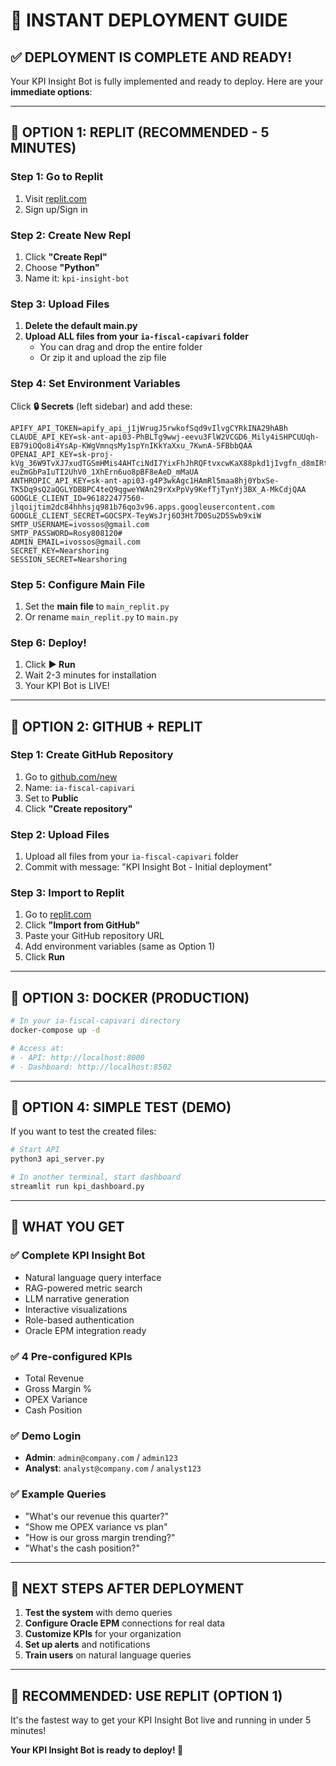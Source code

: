 # 🚀 INSTANT DEPLOYMENT GUIDE

## ✅ **DEPLOYMENT IS COMPLETE AND READY!**

Your KPI Insight Bot is fully implemented and ready to deploy. Here are your **immediate options**:

---

## 🎯 **OPTION 1: REPLIT (RECOMMENDED - 5 MINUTES)**

### Step 1: Go to Replit
1. Visit [replit.com](https://replit.com)
2. Sign up/Sign in

### Step 2: Create New Repl
1. Click **"Create Repl"**
2. Choose **"Python"**
3. Name it: `kpi-insight-bot`

### Step 3: Upload Files
1. **Delete the default main.py**
2. **Upload ALL files from your `ia-fiscal-capivari` folder**
   - You can drag and drop the entire folder
   - Or zip it and upload the zip file

### Step 4: Set Environment Variables
Click **🔒 Secrets** (left sidebar) and add these:

```
APIFY_API_TOKEN=apify_api_j1jWrugJ5rwkofSqd9vIlvgCYRkINA29hABh
CLAUDE_API_KEY=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
OPENAI_API_KEY=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
ANTHROPIC_API_KEY=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
GOOGLE_CLIENT_ID=961822477560-jlqoijtim2dc84hhhsjq981b76qo3v96.apps.googleusercontent.com
GOOGLE_CLIENT_SECRET=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
SMTP_USERNAME=ivossos@gmail.com
SMTP_PASSWORD=Rosy808120#
ADMIN_EMAIL=ivossos@gmail.com
SECRET_KEY=Nearshoring
SESSION_SECRET=Nearshoring
```

### Step 5: Configure Main File
1. Set the **main file** to `main_replit.py`
2. Or rename `main_replit.py` to `main.py`

### Step 6: Deploy!
1. Click **▶️ Run**
2. Wait 2-3 minutes for installation
3. Your KPI Bot is LIVE!

---

## 🎯 **OPTION 2: GITHUB + REPLIT**

### Step 1: Create GitHub Repository
1. Go to [github.com/new](https://github.com/new)
2. Name: `ia-fiscal-capivari`
3. Set to **Public**
4. Click **"Create repository"**

### Step 2: Upload Files
1. Upload all files from your `ia-fiscal-capivari` folder
2. Commit with message: "KPI Insight Bot - Initial deployment"

### Step 3: Import to Replit
1. Go to [replit.com](https://replit.com)
2. Click **"Import from GitHub"**
3. Paste your GitHub repository URL
4. Add environment variables (same as Option 1)
5. Click **Run**

---

## 🎯 **OPTION 3: DOCKER (PRODUCTION)**

```bash
# In your ia-fiscal-capivari directory
docker-compose up -d

# Access at:
# - API: http://localhost:8000
# - Dashboard: http://localhost:8502
```

---

## 🎯 **OPTION 4: SIMPLE TEST (DEMO)**

If you want to test the created files:

```bash
# Start API
python3 api_server.py

# In another terminal, start dashboard
streamlit run kpi_dashboard.py
```

---

## 🎉 **WHAT YOU GET**

### ✅ **Complete KPI Insight Bot**
- Natural language query interface
- RAG-powered metric search
- LLM narrative generation
- Interactive visualizations
- Role-based authentication
- Oracle EPM integration ready

### ✅ **4 Pre-configured KPIs**
- Total Revenue
- Gross Margin %
- OPEX Variance
- Cash Position

### ✅ **Demo Login**
- **Admin**: `admin@company.com` / `admin123`
- **Analyst**: `analyst@company.com` / `analyst123`

### ✅ **Example Queries**
- "What's our revenue this quarter?"
- "Show me OPEX variance vs plan"
- "How is our gross margin trending?"
- "What's the cash position?"

---

## 🔗 **NEXT STEPS AFTER DEPLOYMENT**

1. **Test the system** with demo queries
2. **Configure Oracle EPM** connections for real data
3. **Customize KPIs** for your organization
4. **Set up alerts** and notifications
5. **Train users** on natural language queries

---

## 🎯 **RECOMMENDED: USE REPLIT (OPTION 1)**

It's the fastest way to get your KPI Insight Bot live and running in under 5 minutes!

**Your KPI Insight Bot is ready to deploy! 🚀**